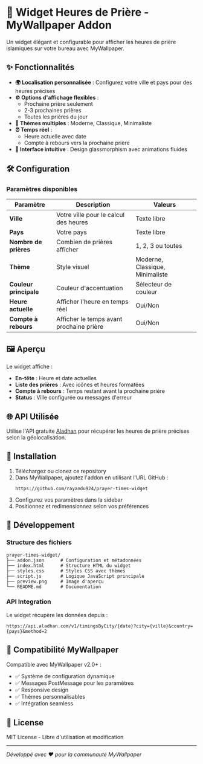 # 🕌 Widget Heures de Prière - MyWallpaper Addon

Un widget élégant et configurable pour afficher les heures de prière islamiques sur votre bureau avec MyWallpaper.

## ✨ Fonctionnalités

- **🌍 Localisation personnalisée** : Configurez votre ville et pays pour des heures précises
- **⚙️ Options d'affichage flexibles** :
  - Prochaine prière seulement
  - 2-3 prochaines prières  
  - Toutes les prières du jour
- **🎨 Thèmes multiples** : Moderne, Classique, Minimaliste
- **⏰ Temps réel** : 
  - Heure actuelle avec date
  - Compte à rebours vers la prochaine prière
- **🎯 Interface intuitive** : Design glassmorphism avec animations fluides

## 🛠️ Configuration

### Paramètres disponibles

| Paramètre | Description | Valeurs |
|-----------|-------------|---------|
| **Ville** | Votre ville pour le calcul des heures | Texte libre |
| **Pays** | Votre pays | Texte libre |  
| **Nombre de prières** | Combien de prières afficher | 1, 2, 3 ou toutes |
| **Thème** | Style visuel | Moderne, Classique, Minimaliste |
| **Couleur principale** | Couleur d'accentuation | Sélecteur de couleur |
| **Heure actuelle** | Afficher l'heure en temps réel | Oui/Non |
| **Compte à rebours** | Afficher le temps avant prochaine prière | Oui/Non |

## 🖼️ Aperçu

Le widget affiche :
- **En-tête** : Heure et date actuelles
- **Liste des prières** : Avec icônes et heures formatées
- **Compte à rebours** : Temps restant avant la prochaine prière
- **Status** : Ville configurée ou messages d'erreur

## 🌐 API Utilisée

Utilise l'API gratuite [Aladhan](https://aladhan.com/prayer-times-api) pour récupérer les heures de prière précises selon la géolocalisation.

## 🚀 Installation

1. Téléchargez ou clonez ce repository
2. Dans MyWallpaper, ajoutez l'addon en utilisant l'URL GitHub : 
   ```
   https://github.com/rayandu924/prayer-times-widget
   ```
3. Configurez vos paramètres dans la sidebar
4. Positionnez et redimensionnez selon vos préférences

## 🔧 Développement

### Structure des fichiers
```
prayer-times-widget/
├── addon.json      # Configuration et métadonnées
├── index.html      # Structure HTML du widget  
├── styles.css      # Styles CSS avec thèmes
├── script.js       # Logique JavaScript principale
├── preview.png     # Image d'aperçu
└── README.md       # Documentation
```

### API Integration
Le widget récupère les données depuis :
```
https://api.aladhan.com/v1/timingsByCity/{date}?city={ville}&country={pays}&method=2
```

## 🎯 Compatibilité MyWallpaper

Compatible avec MyWallpaper v2.0+ :
- ✅ Système de configuration dynamique
- ✅ Messages PostMessage pour les paramètres
- ✅ Responsive design
- ✅ Thèmes personnalisables
- ✅ Intégration seamless

## 📝 License

MIT License - Libre d'utilisation et modification

---

*Développé avec ❤️ pour la communauté MyWallpaper*